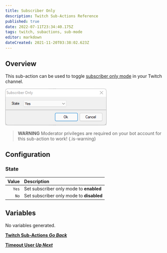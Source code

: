 ```yaml
---
title: Subscriber Only 
description: Twitch Sub-Actions Reference
published: true
date: 2022-07-11T23:34:40.175Z
tags: twitch, subactions, sub-mode
editor: markdown
dateCreated: 2021-11-20T03:38:02.623Z
---
```


## Overview

This sub-action can be used to toggle [subscriber only mode](https://help.twitch.tv/s/article/how-to-manage-harassment-in-chat?language=en_US#SubOnlyMode) in your Twitch channel. 

![sub_only_.png](/sub_only_.png)

> **WARNING**
> Moderator privileges are required on your bot account for this sub-action to work!
{.is-warning}


## Configuration

### State

| Value | Description |
|------:|:------------|
`Yes` | Set subscriber only mode to **enabled**
`No` | Set subscriber only mode to **disabled**

## Variables
No variables generated.


<section class="btn-grid my-5">
    
  [<i class="mdi mdi-chevron-left"></i>**Twitch Sub-Actions *Go Back***](/en/Sub-Actions/Twitch)
  
  [<i class="mdi mdi-twitch text--twitch"></i>**Timeout User *Up Next***](/en/Sub-Actions/Twitch/Timeout-User)
  
</section>
